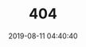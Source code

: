 ---
title: 404
date: 2019-08-11 04:40:40
type: "404"
layout: "404"
description: "你来到了没有知识的荒原 :("
---
